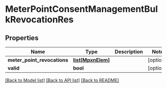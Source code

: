 # MeterPointConsentManagementBulkRevocationRes

## Properties
Name | Type | Description | Notes
------------ | ------------- | ------------- | -------------
**meter_point_revocations** | [**list[MpxnElem]**](MpxnElem.md) |  | [optional] 
**valid** | **bool** |  | [optional] 

[[Back to Model list]](../README.md#documentation-for-models) [[Back to API list]](../README.md#documentation-for-api-endpoints) [[Back to README]](../README.md)

